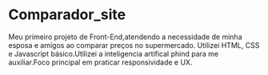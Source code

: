 # Comparador_site
Meu primeiro projeto de Front-End,atendendo a necessidade de minha esposa e amigos ao comparar preços no supermercado. Utilizei HTML, CSS  e Javascript básico.Utilizei a inteligencia artifical phind para me auxiliar.Foco principal em praticar responsividade e UX.
